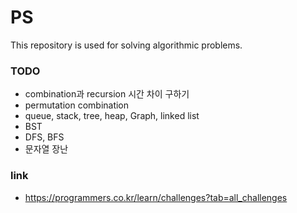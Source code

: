 # PS
 This repository is used for solving algorithmic problems.


### TODO
- combination과 recursion 시간 차이 구하기
- permutation combination
- queue, stack, tree, heap, Graph, linked list
- BST
- DFS, BFS
- 문자열 장난

### link
- https://programmers.co.kr/learn/challenges?tab=all_challenges
